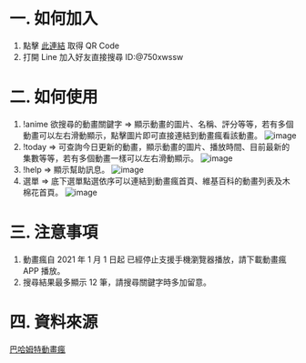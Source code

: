 # 一. 如何加入

1. 點擊 [此連結](https://line.me/ti/p/@750xwssw) 取得 QR Code
2. 打開 Line 加入好友直接搜尋 ID:@750xwssw

# 二. 如何使用

1. !anime 欲搜尋的動畫關鍵字 => 顯示動畫的圖片、名稱、評分等等，若有多個動畫可以左右滑動顯示，點擊圖片即可直接連結到動畫瘋看該動畫。
   ![image](https://raw.githubusercontent.com/renly261/20210503-line/main/images/!anime.jpg)
2. !today => 可查詢今日更新的動畫，顯示動畫的圖片、播放時間、目前最新的集數等等，若有多個動畫一樣可以左右滑動顯示。
   ![image](https://raw.githubusercontent.com/renly261/20210503-line/main/images/!today.jpg)
3. !help => 顯示幫助訊息。
   ![image](https://raw.githubusercontent.com/renly261/20210503-line/main/images/!help.jpg)
4. 選單 => 底下選單點選依序可以連結到動畫瘋首頁、維基百科的動畫列表及木棉花首頁。
   ![image](https://raw.githubusercontent.com/renly261/20210503-line/main/images/richmenu.jpg)

# 三. 注意事項

1. 動畫瘋自 2021 年 1 月 1 日起 已經停止支援手機瀏覽器播放，請下載動畫瘋 APP 播放。
2. 搜尋結果最多顯示 12 筆，請搜尋關鍵字時多加留意。

# 四. 資料來源

[巴哈姆特動畫瘋](https://ani.gamer.com.tw/)
